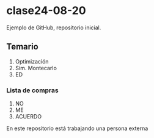 # clase24-08-20
Ejemplo de GitHub, repositorio inicial.

## Temario
1. Optimización
2. Sim. Montecarlo
3. ED

### Lista de compras
1. NO
2. ME
3. ACUERDO

En este repositorio está trabajando una persona externa
